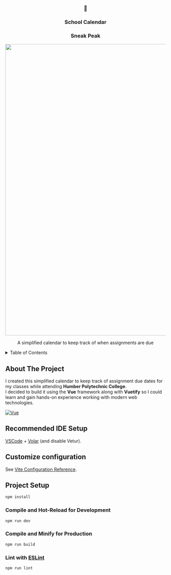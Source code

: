 <a id="readme-top"></a>
<br />
<div align="center">
  <h3 align="center">📅</h3>
  <h3 align="center">School Calendar</h3>

  <h3>Sneak Peak</h3>

  <img width="1915" height="913" alt="image" src="https://github.com/user-attachments/assets/82af7bef-1006-434d-b511-973454287a72" />


  <p align="center">
    A simplified calendar to keep track of when assignments are due
  </p>
</div>

<!-- TABLE OF CONTENTS -->
<details>
  <summary>Table of Contents</summary>
  <ol>
    <li>
      <a href="#about-the-project">About The Project</a>
    <li>
      <a href="#getting-started">Getting Started</a>
      <ul>
        <li><a href="#prerequisites">Prerequisites</a></li>
        <li><a href="#installation">Installation</a></li>
      </ul>
    </li>
    <li><a href="#usage">Usage</a></li>
    <li><a href="#roadmap">Roadmap</a></li>
    <li><a href="#contributing">Contributing</a></li>
    <li><a href="#license">License</a></li>
    <li><a href="#contact">Contact</a></li>
    <li><a href="#acknowledgments">Acknowledgments</a></li>
  </ol>
</details>


<!-- ABOUT THE PROJECT -->
## About The Project
I created this simplified calendar to keep track of assignment due dates for my classes while attending **Humber Polytechnic College**.  
I decided to build it using the **Vue** framework along with **Vuetify** so I could learn and gain hands-on experience working with modern web technologies.

[![Vue][Vue.js]][Vue-url]















## Recommended IDE Setup

[VSCode](https://code.visualstudio.com/) + [Volar](https://marketplace.visualstudio.com/items?itemName=Vue.volar) (and disable Vetur).

## Customize configuration

See [Vite Configuration Reference](https://vite.dev/config/).

## Project Setup

```sh
npm install
```

### Compile and Hot-Reload for Development

```sh
npm run dev
```

### Compile and Minify for Production

```sh
npm run build
```

### Lint with [ESLint](https://eslint.org/)

```sh
npm run lint
```



<!-- MARKDOWN LINKS & IMAGES -->
<!-- https://www.markdownguide.org/basic-syntax/#reference-style-links -->
[Vue.js]: https://img.shields.io/badge/Vue.js-35495E?style=for-the-badge&logo=vuedotjs&logoColor=4FC08D
[Vue-url]: https://vuejs.org/

